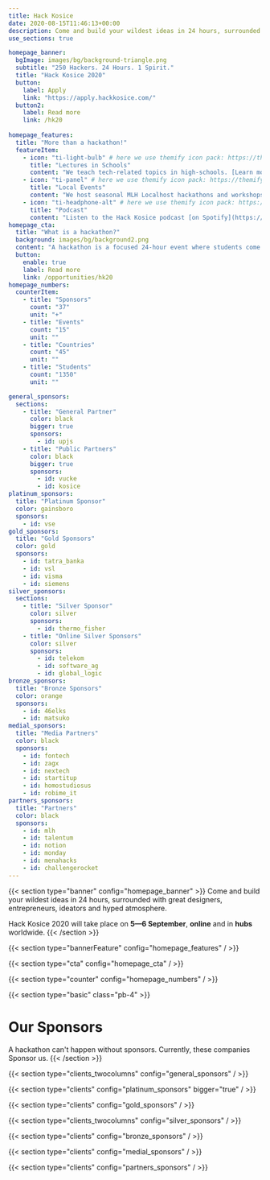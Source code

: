 ```yaml
---
title: Hack Kosice
date: 2020-08-15T11:46:13+00:00
description: Come and build your wildest ideas in 24 hours, surrounded with great designers, entrepreneurs, ideators and hyped atmosphere. Hack Kosice 2020 will take place on 5—6 September, online and in hubs worldwide.
use_sections: true

homepage_banner:
  bgImage: images/bg/background-triangle.png
  subtitle: "250 Hackers. 24 Hours. 1 Spirit."
  title: "Hack Kosice 2020"
  button:
    label: Apply
    link: "https://apply.hackkosice.com/"
  button2:
    label: Read more
    link: /hk20
    
homepage_features:
  title: "More than a hackathon!"
  featureItem:
    - icon: "ti-light-bulb" # here we use themify icon pack: https://themify.me/themify-icons
      title: "Lectures in Schools"
      content: "We teach tech-related topics in high-schools. [Learn more](/lectures)."
    - icon: "ti-panel" # here we use themify icon pack: https://themify.me/themify-icons
      title: "Local Events"
      content: "We host seasonal MLH Localhost hackathons and workshops. [Read more](/opportunities)."
    - icon: "ti-headphone-alt" # here we use themify icon pack: https://themify.me/themify-icons
      title: "Podcast"
      content: "Listen to the Hack Kosice podcast [on Spotify](https://open.spotify.com/show/5OlocKsS6FFFW7KxKQeK52?si=IpwhjAE4S3uP7Z5K6llIPA). We discuss tech and interview motivating entrepreneurs."
homepage_cta:
  title: "What is a hackathon?"
  background: images/bg/background2.png
  content: "A hackathon is a focused 24-hour event where students come together in small teams to share ideas and build something new and exciting, alongside a whole bunch of like-minded people. You learn immensely with the help of mentors, interact with companies and have fun! Hackathons are very beginner friendly!"
  button:
    enable: true
    label: Read more
    link: /opportunities/hk20
homepage_numbers:
  counterItem:
    - title: "Sponsors"
      count: "37"
      unit: "+"
    - title: "Events"
      count: "15"
      unit: ""
    - title: "Countries"
      count: "45"
      unit: ""
    - title: "Students"
      count: "1350"
      unit: ""

general_sponsors:
  sections:
    - title: "General Partner"
      color: black
      bigger: true
      sponsors:
        - id: upjs
    - title: "Public Partners"
      color: black
      bigger: true
      sponsors:
        - id: vucke
        - id: kosice
platinum_sponsors:
  title: "Platinum Sponsor"
  color: gainsboro
  sponsors:
    - id: vse
gold_sponsors:
  title: "Gold Sponsors"
  color: gold
  sponsors:
    - id: tatra_banka
    - id: vsl
    - id: visma
    - id: siemens
silver_sponsors:
  sections:
    - title: "Silver Sponsor"
      color: silver
      sponsors:
        - id: thermo_fisher
    - title: "Online Silver Sponsors"
      color: silver
      sponsors:
        - id: telekom
        - id: software_ag
        - id: global_logic
bronze_sponsors:
  title: "Bronze Sponsors"
  color: orange
  sponsors:
    - id: 46elks
    - id: matsuko
medial_sponsors:
  title: "Media Partners"
  color: black
  sponsors:
    - id: fontech
    - id: zagx
    - id: nextech
    - id: startitup
    - id: homostudiosus
    - id: robime_it
partners_sponsors:
  title: "Partners"
  color: black
  sponsors:
    - id: mlh
    - id: talentum
    - id: notion
    - id: monday
    - id: menahacks
    - id: challengerocket
---
```


{{< section type="banner" config="homepage_banner" >}}
Come and build your wildest ideas in 24 hours, surrounded with great designers, entrepreneurs, ideators and hyped atmosphere.
    
Hack Kosice 2020 will take place on **5—6 September**, **online** and in **hubs** worldwide.
{{< /section >}}

{{< section type="bannerFeature" config="homepage_features" / >}}

{{< section type="cta" config="homepage_cta" / >}}

{{< section type="counter" config="homepage_numbers" / >}}

{{< section type="basic" class="pb-4" >}}
# Our Sponsors
A hackathon can't happen without sponsors. Currently, these companies Sponsor us.
{{< /section >}}

{{< section type="clients_twocolumns" config="general_sponsors" / >}}

{{< section type="clients" config="platinum_sponsors" bigger="true" / >}}

{{< section type="clients" config="gold_sponsors" / >}}

{{< section type="clients_twocolumns" config="silver_sponsors" / >}}

{{< section type="clients" config="bronze_sponsors" / >}}

{{< section type="clients" config="medial_sponsors" / >}}

{{< section type="clients" config="partners_sponsors" / >}}
